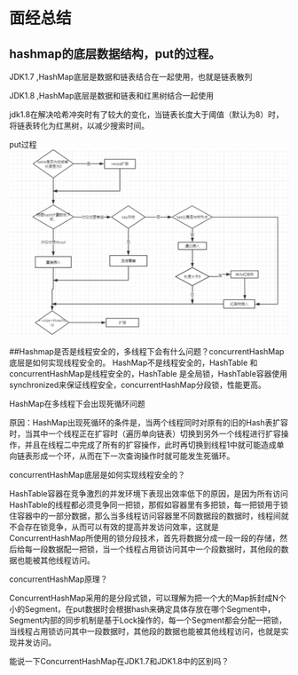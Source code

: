 # 面经总结

## hashmap的底层数据结构，put的过程。

JDK1.7 ,HashMap底层是数据和链表结合在一起使用，也就是链表散列

JDK1.8 ,HashMap底层是数据和链表和红黑树结合一起使用

jdk1.8在解决哈希冲突时有了较大的变化，当链表长度大于阈值（默认为8）时，将链表转化为红黑树，以减少搜索时间。

put过程
![](../image/map1.png)

##Hashmap是否是线程安全的，多线程下会有什么问题？concurrentHashMap底层是如何实现线程安全的。
HashMap不是线程安全的，HashTable 和concurrentHashMap是线程安全的，HashTable 是全局锁，HashTable容器使用synchronized来保证线程安全，concurrentHashMap分段锁，性能更高。

HashMap在多线程下会出现死循环问题

原因：HashMap出现死循环的条件是，当两个线程同时对原有的旧的Hash表扩容时，当其中一个线程正在扩容时（遍历单向链表）切换到另外一个线程进行扩容操作，并且在线程二中完成了所有的扩容操作，此时再切换到线程1中就可能造成单向链表形成一个环，从而在下一次查询操作时就可能发生死循环。

concurrentHashMap底层是如何实现线程安全的？

HashTable容器在竞争激烈的并发环境下表现出效率低下的原因，是因为所有访问HashTable的线程都必须竞争同一把锁，那假如容器里有多把锁，每一把锁用于锁住容器中的一部分数据，那么当多线程访问容器里不同数据段的数据时，线程间就不会存在锁竞争，从而可以有效的提高并发访问效率，这就是ConcurrentHashMap所使用的锁分段技术，首先将数据分成一段一段的存储，然后给每一段数据配一把锁，当一个线程占用锁访问其中一个段数据时，其他段的数据也能被其他线程访问。

concurrentHashMap原理？

ConcurrentHashMap采用的是分段式锁，可以理解为把一个大的Map拆封成N个小的Segment，在put数据时会根据hash来确定具体存放在哪个Segment中，Segment内部的同步机制是基于Lock操作的，每一个Segment都会分配一把锁，当线程占用锁访问其中一段数据时，其他段的数据也能被其他线程访问，也就是实现并发访问。

能说一下ConcurrentHashMap在JDK1.7和JDK1.8中的区别吗？















